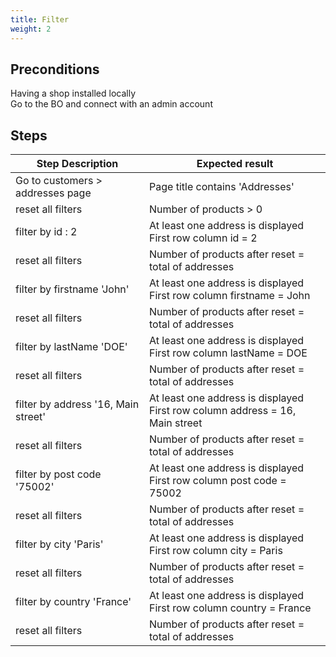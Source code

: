 ```yaml
---
title: Filter
weight: 2
---
```


## Preconditions

Having a shop installed locally\
Go to the BO and connect with an admin account
## Steps
| Step Description | Expected result |
| ----- | ----- |
| Go to customers > addresses page | Page title contains 'Addresses' |
| reset all filters | Number of products > 0 |
| filter by id : 2 | At least one address is displayed<br>First row column id = 2 |
| reset all filters | Number of products after reset = total of addresses |
| filter by firstname 'John' | At least one address is displayed<br>First row column firstname = John |
| reset all filters | Number of products after reset = total of addresses |
| filter by lastName 'DOE' | At least one address is displayed<br>First row column lastName = DOE |
| reset all filters | Number of products after reset = total of addresses |
| filter by address '16, Main street' | At least one address is displayed<br>First row column address = 16, Main street |
| reset all filters | Number of products after reset = total of addresses |
| filter by post code '75002' | At least one address is displayed<br>First row column post code = 75002 |
| reset all filters | Number of products after reset = total of addresses |
| filter by city 'Paris' | At least one address is displayed<br>First row column city = Paris |
| reset all filters | Number of products after reset = total of addresses |
| filter by country 'France' | At least one address is displayed<br>First row column country = France |
| reset all filters | Number of products after reset = total of addresses |
